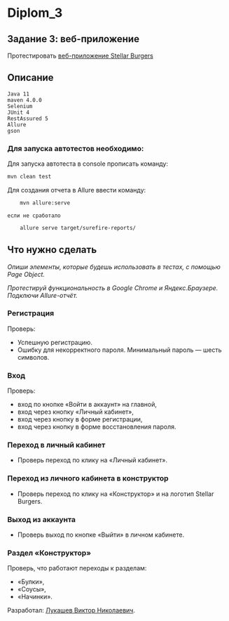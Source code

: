 # Diplom_3
## Задание 3: веб-приложение
Протестировать [веб-приложение Stellar Burgers](https://stellarburgers.nomoreparties.site/)

## Описание
    Java 11
    maven 4.0.0
    Selenium
    JUnit 4
    RestAssured 5
    Allure
    gson
### Для запуска автотестов необходимо:
Для запуска автотеста в console прописать команду:

```sh
mvn clean test
```

Для создания отчета в Allure ввести команду:
```sh
    mvn allure:serve
```
    если не сработало
```sh
    allure serve target/surefire-reports/
```
## Что нужно сделать
*Опиши элементы, которые будешь использовать в тестах, с помощью Page Object.*

*Протестируй функциональность в Google Chrome и Яндекс.Браузере. Подключи Allure-отчёт.*

### Регистрация
Проверь:
* Успешную регистрацию.
* Ошибку для некорректного пароля. Минимальный пароль — шесть символов.

### Вход
Проверь:
* вход по кнопке «Войти в аккаунт» на главной,
* вход через кнопку «Личный кабинет»,
* вход через кнопку в форме регистрации,
* вход через кнопку в форме восстановления пароля.

### Переход в личный кабинет
* Проверь переход по клику на «Личный кабинет».

### Переход из личного кабинета в конструктор
* Проверь переход по клику на «Конструктор» и на логотип Stellar Burgers.

### Выход из аккаунта
* Проверь выход по кнопке «Выйти» в личном кабинете.

### Раздел «Конструктор»
Проверь, что работают переходы к разделам:
* «Булки»,
* «Соусы»,
* «Начинки».

Разработал: [Лукашев Виктор Николаевич](https://github.com/lukviktor).